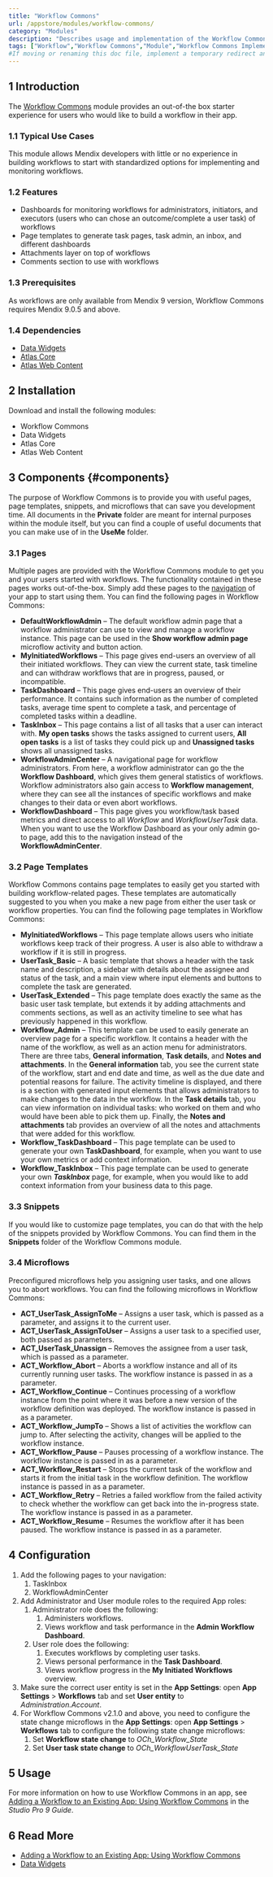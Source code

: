 ```yaml
---
title: "Workflow Commons"
url: /appstore/modules/workflow-commons/
category: "Modules"
description: "Describes usage and implementation of the Workflow Commons module that is used with workflows."
tags: ["Workflow","Workflow Commons","Module","Workflow Commons Implementation"]
#If moving or renaming this doc file, implement a temporary redirect and let the respective team know they should update the URL in the product. See Mapping to Products for more details. 
---
```


## 1 Introduction

The [Workflow Commons](https://marketplace.mendix.com/link/component/117066) module provides an out-of-the box starter experience for users who would like to build a workflow in their app.

### 1.1 Typical Use Cases

This module allows Mendix developers with little or no experience in building workflows to start with standardized options for implementing and monitoring workflows.

### 1.2 Features

* Dashboards for monitoring workflows for administrators, initiators, and executors (users who can chose an outcome/complete a user task) of workflows
* Page templates to generate task pages, task admin, an inbox, and different dashboards
* Attachments layer on top of workflows
* Comments section to use with workflows

### 1.3 Prerequisites

As workflows are only available from Mendix 9 version, Workflow Commons requires Mendix 9.0.5 and above.

### 1.4  Dependencies

* [Data Widgets](https://marketplace.mendix.com/link/component/116540)
* [Atlas Core](https://marketplace.mendix.com/link/component/117187)
* [Atlas Web Content](https://marketplace.mendix.com/link/component/117183)

## 2 Installation 

Download and install the following modules:

* Workflow Commons
* Data Widgets
* Atlas Core
* Atlas Web Content 

## 3 Components {#components}

The purpose of Workflow Commons is to provide you with useful pages, page templates, snippets, and microflows that can save you development time. All documents in the **Private** folder are meant for internal purposes within the module itself, but you can find a couple of useful documents that you can make use of in the **UseMe** folder.

### 3.1 Pages

Multiple pages are provided with the Workflow Commons module to get you and your users started with workflows. The functionality contained in these pages works out-of-the-box. Simply add these pages to the [navigation](/refguide/navigation/) of your app to start using them. 
You can find the following pages in Workflow Commons:

* **DefaultWorkflowAdmin** – The default workflow admin page that a workflow administrator can use to view and manage a workflow instance. This page can be used in the **Show workflow admin page** microflow activity and button action.
* **MyInitiatedWorkflows** – This page gives end-users an overview of all their initiated workflows. They can view the current state, task timeline and can withdraw workflows that are in progress, paused, or incompatible.
* **TaskDashboard** –  This page gives end-users an overview of their performance. It contains such information as the number of completed tasks, average time spent to complete a task, and percentage of completed tasks within a deadline.
* **TaskInbox** – This page contains a list of all tasks that a user can interact with. **My open tasks** shows the tasks assigned to current users, **All open tasks** is a list of tasks they could pick up and **Unassigned tasks** shows all unassigned tasks.
* **WorkflowAdminCenter** – A navigational page for workflow administrators. From here, a workflow administrator can go the the **Workflow Dashboard**, which gives them general statistics of workflows. Workflow administrators also gain access to **Workflow management**, where they can see all the instances of specific workflows and make changes to their data or even abort workflows.
* **WorkflowDashboard** – This page gives you workflow/task based metrics and direct access to all *Workflow* and *WorkflowUserTask* data. When you want to use the Workflow Dashboard as your only admin go-to page, add this to the navigation instead of the **WorkflowAdminCenter**. 

### 3.2 Page Templates

Workflow Commons contains page templates to easily get you started with building workflow-related pages. These templates are automatically suggested to you when you make a new page from either the user task or workflow properties. 
You can find the following page templates in Workflow Commons:

* **MyInitiatedWorkflows** – This page template allows users who initiate workflows keep track of their progress. A user is also able to withdraw a workflow if it is still in progress.
* **UserTask_Basic** – A basic template that shows a header with the task name and description, a sidebar with details about the assignee and status of the task, and a main view where input elements and buttons to complete the task are generated.
* **UserTask_Extended** –  This page template does exactly the same as the basic user task template, but extends it by adding attachments and comments sections, as well as an activity timeline to see what has previously happened in this workflow.
* **Workflow_Admin** – This template can be used to easily generate an overview page for a specific workflow. It contains a header with the name of the workflow, as well as an action menu for administrators. There are three tabs, **General information**, **Task details**, and **Notes and attachments**. In the **General information** tab, you see the current state of the workflow, start and end date and time, as well as the due date and potential reasons for failure. The activity timeline is displayed, and there is a section with generated input elements that allows administrators to make changes to the data in the workflow. In the **Task details** tab, you can view information on individual tasks: who worked on them and who would have been able to pick them up. Finally, the **Notes and attachments** tab provides an overview of all the notes and attachments that were added for this workflow.
* **Workflow_TaskDashboard** – This page template can be used to generate your own **TaskDashboard**, for example, when you want to use your own metrics or add context information.
* **Workflow_TaskInbox** – This page template can be used to generate your own ***TaskInbox*** page, for example, when you would like to add context information from your business data to this page.

### 3.3 Snippets

If you would like to customize page templates, you can do that with the help of the snippets provided by Workflow Commons. You can find them in the **Snippets** folder of the Workflow Commons module.

### 3.4 Microflows

Preconfigured microflows help you assigning user tasks, and one allows you to abort workflows.
You can find the following microflows in Workflow Commons:

*   **ACT_UserTask_AssignToMe** – Assigns a user task, which is passed as a parameter, and assigns it to the current user.
*   **ACT_UserTask_AssignToUser** – Assigns a user task to a specified user, both passed as parameters.
*   **ACT_UserTask_Unassign** – Removes the assignee from a user task, which is passed as a parameter.
*   **ACT_Workflow_Abort** – Aborts a workflow instance and all of its currently running user tasks. The workflow instance is passed in as a parameter.
*   **ACT_Workflow_Continue** – Continues processing of a workflow instance from the point where it was before a new version of the workflow definition was deployed. The workflow instance is passed in as a parameter.
*   **ACT_Workflow_JumpTo** – Shows a list of activities the workflow can jump to. After selecting the activity, changes will be applied to the workflow instance. 
*   **ACT_Workflow_Pause** – Pauses processing of a workflow instance. The workflow instance is passed in as a parameter.
*   **ACT_Workflow_Restart** – Stops the current task of the workflow and starts it from the initial task in the workflow definition. The workflow instance is passed in as a parameter.
*   **ACT_Workflow_Retry** – Retries a failed workflow from the failed activity to check whether the workflow can get back into the in-progress state. The workflow instance is passed in as a parameter.
*   **ACT_Workflow_Resume** – Resumes the workflow after it has been paused. The workflow instance is passed in as a parameter.

## 4 Configuration

1. Add the following pages to your navigation:
    1. TaskInbox
    2. WorkflowAdminCenter
2. Add Administrator and User module roles to the required App roles:
    1. Administrator role does the following:
        1. Administers workflows.
        2. Views workflow and task performance in the **Admin Workflow Dashboard**.
    2. User role does the following:
        1. Executes workflows by completing user tasks.
        2. Views personal performance in the **Task Dashboard**.
        3. Views workflow progress in the **My Initiated Workflows** overview.
3. Make sure the correct user entity is set in the **App Settings**: open **App Settings** > **Workflows** tab and set **User entity** to *Administration.Account*.
4. For Workflow Commons v2.1.0 and above, you need to configure the state change microflows in the **App Settings**: open **App Settings** > **Workflows** tab to configure the following state change microflows:
    1. Set **Workflow state change** to *OCh_Workflow_State*
    2. Set **User task state change** to *OCh_WorkflowUserTask_State*

## 5 Usage

For more information on how to use Workflow Commons in an app, see [Adding a Workflow to an Existing App: Using Workflow Commons](/refguide/workflow-setting-up-app/) in the *Studio Pro 9 Guide*.

## 6 Read More

* [Adding a Workflow to an Existing App: Using Workflow Commons](/refguide/workflow-setting-up-app/)
* [Data Widgets](/appstore/modules/data-widgets/)
